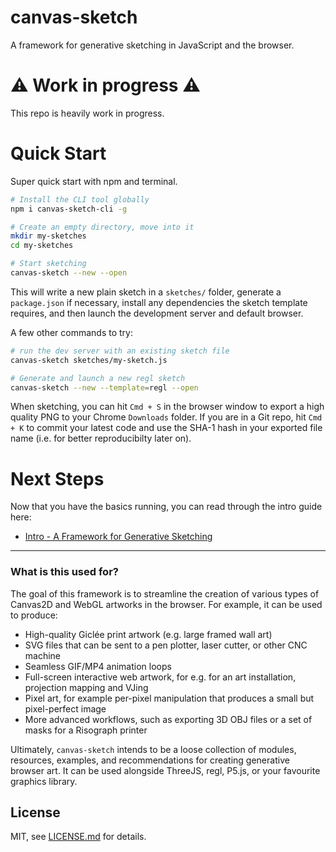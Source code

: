 # canvas-sketch

A framework for generative sketching in JavaScript and the browser.

# :warning: Work in progress :warning:

This repo is heavily work in progress. 

# Quick Start

Super quick start with npm and terminal.

```sh
# Install the CLI tool globally
npm i canvas-sketch-cli -g

# Create an empty directory, move into it
mkdir my-sketches
cd my-sketches

# Start sketching
canvas-sketch --new --open
```

This will write a new plain sketch in a `sketches/` folder, generate a `package.json` if necessary, install any dependencies the sketch template requires, and then launch the development server and default browser.

A few other commands to try:

```sh
# run the dev server with an existing sketch file
canvas-sketch sketches/my-sketch.js

# Generate and launch a new regl sketch
canvas-sketch --new --template=regl --open
```

When sketching, you can hit `Cmd + S` in the browser window to export a high quality PNG to your Chrome `Downloads` folder. If you are in a Git repo, hit `Cmd + K` to commit your latest code and use the SHA-1 hash in your exported file name (i.e. for better reproducibilty later on).

# Next Steps

Now that you have the basics running, you can read through the intro guide here:

- [Intro - A Framework for Generative Sketching](./docs/basics.md)

---

### What is this used for?

The goal of this framework is to streamline the creation of various types of Canvas2D and WebGL artworks in the browser. For example, it can be used to produce:

- High-quality Giclée print artwork (e.g. large framed wall art)
- SVG files that can be sent to a pen plotter, laser cutter, or other CNC machine
- Seamless GIF/MP4 animation loops
- Full-screen interactive web artwork, for e.g. for an art installation, projection mapping and VJing
- Pixel art, for example per-pixel manipulation that produces a small but pixel-perfect image
- More advanced workflows, such as exporting 3D OBJ files or a set of masks for a Risograph printer

Ultimately, `canvas-sketch` intends to be a loose collection of modules, resources, examples, and recommendations for creating generative browser art. It can be used alongside ThreeJS, regl, P5.js, or your favourite graphics library.

## License

MIT, see [LICENSE.md](http://github.com/mattdesl/canvas-sketch/blob/master/LICENSE.md) for details.
